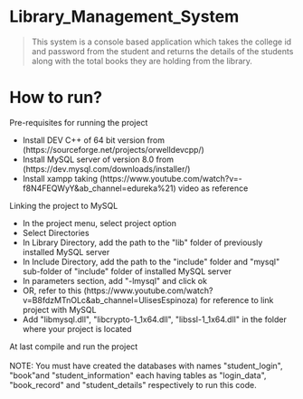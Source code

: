 # Library_Management_System
> This system is a console based application which takes the college id and password from the student and returns the details of the students along with the total books they are holding from the library.
# How to run?
 Pre-requisites for running the project
  <ul>
<li> Install DEV C++ of 64 bit version from (https://sourceforge.net/projects/orwelldevcpp/)</li>
<li> Install MySQL server of version 8.0 from (https://dev.mysql.com/downloads/installer/)</li>
<li> Install xampp taking (https://www.youtube.com/watch?v=-f8N4FEQWyY&ab_channel=edureka%21) video as reference</li>
  </ul>
  Linking the project to MySQL
  <ul>
<li> In the project menu, select project option</li>
<li> Select Directories</li>
<li> In Library Directory, add the path to the "lib" folder of previously installed MySQL server</li>
<li> In Include Directory, add the path to the "include" folder and "mysql" sub-folder of "include" folder of installed MySQL server</li>
<li> In parameters section, add "-lmysql" and click ok</li>
<li> OR, refer to this (https://www.youtube.com/watch?v=B8fdzMTnOLc&ab_channel=UlisesEspinoza) for reference to link project with MySQL</li>
<li> Add "libmysql.dll", "libcrypto-1_1x64.dll", "libssl-1_1x64.dll" in the folder where your project is located</li> 
  </ul>  
  At last compile and run the project</br></br>
 NOTE: You must have created the databases with names "student_login", "book"and "student_information" each having tables as "login_data", "book_record" and "student_details" respectively to run this code.
